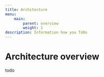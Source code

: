 ```yaml
---
title: Architecture
menu:
    main:
        parent: overview
        weight: 1
description: Information how you ToDo
---
```


# Architecture overview
todo